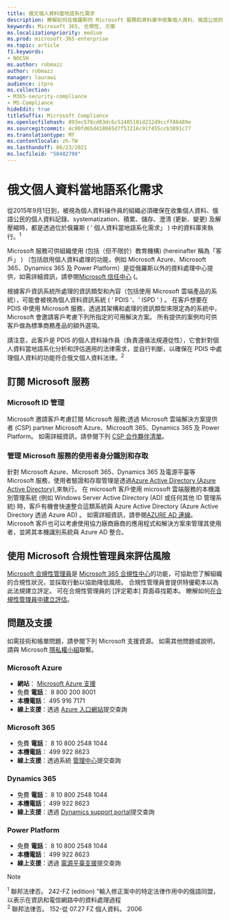 ```yaml
---
title: 俄文個人資料當地語系化需求
description: 瞭解如何在俄羅斯的 Microsoft 服務和資料庫中收集個人資料、俄語公民的個人資料記錄、systematization、累積、儲存、澄清及解壓縮。
keywords: Microsoft 365, 合規性, 方案
ms.localizationpriority: medium
ms.prod: microsoft-365-enterprise
ms.topic: article
f1.keywords:
- NOCSH
ms.author: robmazz
author: robmazz
manager: laurawi
audience: itpro
ms.collection:
- M365-security-compliance
- MS-Compliance
hideEdit: true
titleSuffix: Microsoft Compliance
ms.openlocfilehash: 093ec578cd83dc6c52485101d232d9ccff88489e
ms.sourcegitcommit: 4c00fd65d418065d7f53216c91f455ccb3891c77
ms.translationtype: MT
ms.contentlocale: zh-TW
ms.lasthandoff: 08/23/2021
ms.locfileid: "58482798"
---
```

# <a name="russian-personal-data-localization-requirements"></a>俄文個人資料當地語系化需求

從2015年9月1日到，被視為個人資料操作員的組織必須確保在收集個人資料、俄語公民的個人資料記錄、systematization、積累、儲存、澄清 (更新、變更) 及解壓縮時，都是透過位於俄羅斯 ( ' 個人資料當地語系化需求」 ) 中的資料庫來執行。<sup>1</sup>

Microsoft 服務可供組織使用 (包括（但不限於）教育機構)  (hereinafter 稱為「客戶」 ) （包括啟用個人資料處理的功能，例如 Microsoft Azure、Microsoft 365、Dynamics 365 及 Power Platform）是從俄羅斯以外的資料處理中心提供，如需詳細資訊，請參閱[Microsoft 信任中心](https://www.microsoft.com/trust-center) (。

根據客戶資訊系統所處理的資訊類型和內容（包括使用 Microsoft 雲端產品的系統），可能會被視為個人資料資訊系統 ( ' PDIS '、' ISPD ' ) 。 在客戶想要在 PDIS 中使用 Microsoft 服務，透過其架構和處理的資訊類型來限定為的系統中，Microsoft 會邀請客戶考慮下列所指定的可用解決方案。 所有提供的案例均可供客戶做為標準商務產品的額外選項。

請注意，此客戶是 PDIS 的個人資料操作員（負責遵循法規遵從性），它會針對個人資料當地語系化分析和評估適用的法律需求，並自行判斷，以確保在 PDIS 中處理個人資料的功能符合俄文個人資料法律。<sup>2</sup>

## <a name="subscribing-to-microsoft-services"></a>訂閱 Microsoft 服務

### <a name="microsoft-id-management"></a>Microsoft ID 管理

Microsoft 邀請客戶考慮訂閱 Microsoft 服務;透過 Microsoft 雲端解決方案提供者 (CSP) partner Microsoft Azure、Microsoft 365、Dynamics 365 及 Power Platform。 如需詳細資訊，請參閱下列 [CSP 合作夥伴清單](https://pinpoint.microsoft.com/search?type=services&campaign=691)。

### <a name="managing-user-identity-and-access-for-microsoft-services"></a>管理 Microsoft 服務的使用者身分識別和存取

針對 Microsoft Azure、Microsoft 365、Dynamics 365 及電源平臺等 Microsoft 服務，使用者驗證和存取管理是透過[Azure Active Directory (Azure Active Directory) ](https://azure.microsoft.com/services/active-directory/)來執行。 在 microsoft 客戶使用 microsoft 雲端服務的本機識別管理系統 (例如 Windows Server Active Directory (AD) 或任何其他 ID 管理系統) 時，客戶有機會快速整合這類系統與 Azure Active Directory (Azure Active Directory 透過 Azure AD) 。 如需詳細資訊，請參閱[AZURE AD 連線](/azure/active-directory/cloud-provisioning/)。 Microsoft 客戶也可以考慮使用協力廠商廠商的應用程式和解決方案來管理其使用者，並將其本機識別系統與 Azure AD 整合。

## <a name="use-microsoft-compliance-manager-to-assess-your-risk"></a>使用 Microsoft 合規性管理員來評估風險

[Microsoft 合規性管理員](/microsoft-365/compliance/compliance-manager)是 [Microsoft 365 合規性中心](/microsoft-365/compliance/microsoft-365-compliance-center)的功能，可協助您了解組織的合規性狀況，並採取行動以協助降低風險。 合規性管理員會提供特優範本以為此法規建立評定。 可在合規性管理員的 [評定範本] 頁面尋找範本。 瞭解如何[在合規性管理員中建立評估](/microsoft-365/compliance/compliance-manager-assessments)。

## <a name="questions-and-support"></a>問題及支援

如需技術和帳單問題，請參閱下列 Microsoft 支援資源。 如需其他問題或說明，請與 Microsoft [隱私權小組](https://support.microsoft.com/gp/privacy-page)聯繫。

### <a name="microsoft-azure"></a>Microsoft Azure

- **網站**： [Microsoft Azure 支援](https://aka.ms/GetAzureSupport)
- 免費 **電話**： 8 800 200 8001
- **本機電話**： 495 916 7171
- **線上支援**：透過 [Azure 入口網站](https://portal.azure.com)提交查詢

### <a name="microsoft-365"></a>Microsoft 365

- 免費 **電話**： 8 10 800 2548 1044
- **本機電話**： 499 922 8623
- **線上支援**：透過系統 [管理中心](https://portal.office.com/)提交查詢

### <a name="dynamics-365"></a>Dynamics 365

- 免費 **電話**： 8 10 800 2548 1044
- **本機電話**： 499 922 8623
- **線上支援**：透過 [Dynamics support portal](https://dynamics.microsoft.com/support/)提交查詢

### <a name="power-platform"></a>Power Platform

- 免費 **電話**： 8 10 800 2548 1044
- **本機電話**： 499 922 8623
- **線上支援**：透過 [電源平臺支援](/power-platform/admin/get-help-support)提交查詢

> [!NOTE]
> <sup>1</sup> 聯邦法律否。 242-FZ (edition) "輸入修正案中的特定法律作用中的俄語同盟，以表示在資訊和電信網路中的資料處理過程 <br>
> <sup>2</sup> 聯邦法律否。 152-從 07.27 FZ 個人資料。 2006<br>
